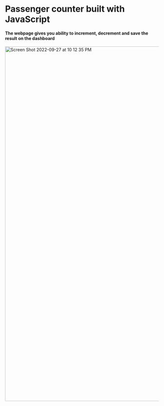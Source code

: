 # Passenger counter built with JavaScript 
#### The webpage gives you ability to increment, decrement and save the result on the dashboard

[<img width="1163" alt="Screen Shot 2022-09-27 at 10 12 35 PM" src="https://user-images.githubusercontent.com/82247833/192693021-93001eb7-60e9-435c-972b-f7bb2205320c.png">](https://frontendella.github.io/passenger-counter/)
